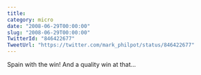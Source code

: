 ```yaml
---
title: 
category: micro
date: "2008-06-29T00:00:00"
slug: "2008-06-29T00:00:00"
TwitterId: "846422677"
TweetUrl: "https://twitter.com/mark_philpot/status/846422677"
---
```


Spain with the win! And a quality win at that...
